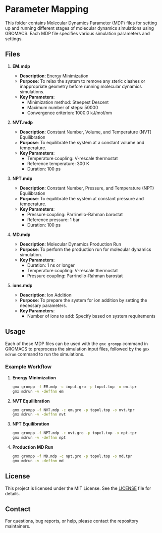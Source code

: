 
# Parameter Mapping

This folder contains Molecular Dynamics Parameter (MDP) files for setting up and running different stages of molecular dynamics simulations using GROMACS. Each MDP file specifies various simulation parameters and settings.

## Files

1. **EM.mdp**
   - **Description**: Energy Minimization
   - **Purpose**: To relax the system to remove any steric clashes or inappropriate geometry before running molecular dynamics simulations.
   - **Key Parameters**: 
     - Minimization method: Steepest Descent
     - Maximum number of steps: 50000
     - Convergence criterion: 1000.0 kJ/mol/nm

2. **NVT.mdp**
   - **Description**: Constant Number, Volume, and Temperature (NVT) Equilibration
   - **Purpose**: To equilibrate the system at a constant volume and temperature.
   - **Key Parameters**:
     - Temperature coupling: V-rescale thermostat
     - Reference temperature: 300 K
     - Duration: 100 ps

3. **NPT.mdp**
   - **Description**: Constant Number, Pressure, and Temperature (NPT) Equilibration
   - **Purpose**: To equilibrate the system at constant pressure and temperature.
   - **Key Parameters**:
     - Pressure coupling: Parrinello-Rahman barostat
     - Reference pressure: 1 bar
     - Duration: 100 ps

4. **MD.mdp**
   - **Description**: Molecular Dynamics Production Run
   - **Purpose**: To perform the production run for molecular dynamics simulation.
   - **Key Parameters**:
     - Duration: 1 ns or longer
     - Temperature coupling: V-rescale thermostat
     - Pressure coupling: Parrinello-Rahman barostat

5. **ions.mdp**
   - **Description**: Ion Addition
   - **Purpose**: To prepare the system for ion addition by setting the necessary parameters.
   - **Key Parameters**:
     - Number of ions to add: Specify based on system requirements

## Usage

Each of these MDP files can be used with the `gmx grompp` command in GROMACS to preprocess the simulation input files, followed by the `gmx mdrun` command to run the simulations.

### Example Workflow

1. **Energy Minimization**
   ```bash
   gmx grompp -f EM.mdp -c input.gro -p topol.top -o em.tpr
   gmx mdrun -v -deffnm em
   ```

2. **NVT Equilibration**
   ```bash
   gmx grompp -f NVT.mdp -c em.gro -p topol.top -o nvt.tpr
   gmx mdrun -v -deffnm nvt
   ```

3. **NPT Equilibration**
   ```bash
   gmx grompp -f NPT.mdp -c nvt.gro -p topol.top -o npt.tpr
   gmx mdrun -v -deffnm npt
   ```

4. **Production MD Run**
   ```bash
   gmx grompp -f MD.mdp -c npt.gro -p topol.top -o md.tpr
   gmx mdrun -v -deffnm md
   ```

## License
This project is licensed under the MIT License. See the [LICENSE](../LICENSE) file for details.

## Contact
For questions, bug reports, or help, please contact the repository maintainers.

